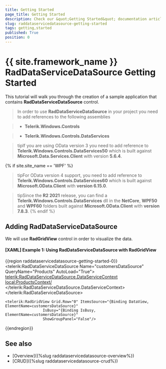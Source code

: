```yaml
---
title: Getting Started
page_title: Getting Started
description: Check our &quot;Getting Started&quot; documentation article for the RadDataServiceDataSource {{ site.framework_name }} control.
slug: raddataservicedatasource-getting-started
tags: getting,started
published: True
position: 0
---
```


# {{ site.framework_name }} RadDataServiceDataSource Getting Started

This tutorial will walk you through the creation of a sample application that contains __RadDataServiceDataSource__  control. 

> In order to use __RadDataServiceDataSource__ in your project you need to add references to the following assemblies

>- __Telerik.Windows.Controls__

>- __Telerik.Windows.Controls.DataServices__


>tipIf you are using OData version 3 you need to add reference to  __Telerik.Windows.Controls.DataServices50__ which is built against __Microsoft.Data.Services.Client__ with version __5.6.4__.

{% if site.site_name == 'WPF' %}
>tipFor OData version 4 support, you need to add reference to __Telerik.Windows.Controls.DataServices60__ which is built against __Microsoft.OData.Client__ with __version 6.15.0__.

>tipSince the __R2 2021__ release, you can find a __Telerik.Windows.Controls.DataServices__ dll in the __NetCore__, __WPF50__ and __WPF60__ folders built against __Microsoft.OData.Client__ with __version 7.8.3__.
{% endif %}

## Adding RadDataServiceDataSource 

We will use __RadGridView__ control in order to visualize the data.

#### __[XAML] Example 1: Using RadDataServiceDataSource with RadGridView__
{{region raddataservicedatasource-getting-started-0}}
	<telerik:RadDataServiceDataSource Name="customersDataSource" QueryName="Products" AutoLoad="True">
		<telerik:RadDataServiceDataSource.DataServiceContext>
			<local:ProductsContext/>
		</telerik:RadDataServiceDataSource.DataServiceContext>
	</telerik:RadDataServiceDataSource>

	<telerik:RadGridView Grid.Row="0" ItemsSource="{Binding DataView, ElementName=customersDataSource}"
                     IsBusy="{Binding IsBusy, ElementName=customersDataSource}" 
                     ShowGroupPanel="False"/>
{{endregion}}

## See also
- [Overview]({%slug raddataservicedatasource-overview%})
- [CRUD]({%slug raddataservicedatasource-crud%})
